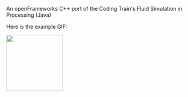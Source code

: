 An openFrameworks C++ port of the Coding Train's Fluid Simulation in
Processing (Java)

Here is the example GIF:

<img src="./fluid.gif" width=150 />


